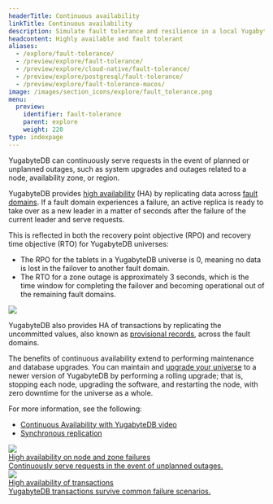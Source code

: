 ```yaml
---
headerTitle: Continuous availability
linkTitle: Continuous availability
description: Simulate fault tolerance and resilience in a local YugabyteDB database universe.
headcontent: Highly available and fault tolerant
aliases:
  - /explore/fault-tolerance/
  - /preview/explore/fault-tolerance/
  - /preview/explore/cloud-native/fault-tolerance/
  - /preview/explore/postgresql/fault-tolerance/
  - /preview/explore/fault-tolerance-macos/
image: /images/section_icons/explore/fault_tolerance.png
menu:
  preview:
    identifier: fault-tolerance
    parent: explore
    weight: 220
type: indexpage
---
```


YugabyteDB can continuously serve requests in the event of planned or unplanned outages, such as system upgrades and outages related to a node, availability zone, or region.

YugabyteDB provides [high availability](../../architecture/core-functions/high-availability/) (HA) by replicating data across [fault domains](../../architecture/docdb-replication/replication/#fault-domains). If a fault domain experiences a failure, an active replica is ready to take over as a new leader in a matter of seconds after the failure of the current leader and serve requests.

This is reflected in both the recovery point objective (RPO) and recovery time objective (RTO) for YugabyteDB universes:

- The RPO for the tablets in a YugabyteDB universe is 0, meaning no data is lost in the failover to another fault domain.
- The RTO for a zone outage is approximately 3 seconds, which is the time window for completing the failover and becoming operational out of the remaining fault domains.

<img src="/images/architecture/replication/rpo-vs-rto-zone-outage.png"/>

YugabyteDB also provides HA of transactions by replicating the uncommitted values, also known as [provisional records](../../architecture/transactions/distributed-txns/#provisional-records), across the fault domains.

The benefits of continuous availability extend to performing maintenance and database upgrades. You can maintain and [upgrade your universe](../../manage/upgrade-deployment/) to a newer version of YugabyteDB by performing a rolling upgrade; that is, stopping each node, upgrading the software, and restarting the node, with zero downtime for the universe as a whole.

For more information, see the following:

- [Continuous Availability with YugabyteDB video](https://www.youtube.com/watch?v=4PpiOMcq-j8)
- [Synchronous replication](../../architecture/docdb-replication/replication/)

<div class="row">
   <div class="col-12 col-md-6 col-lg-12 col-xl-6">
    <a class="section-link icon-offset" href="macos/">
      <div class="head">
        <img class="icon" src="/images/section_icons/explore/zero_downtime.png" aria-hidden="true" />
        <div class="title">High availability on node and zone failures</div>
      </div>
      <div class="body">
        Continuously serve requests in the event of unplanned outages.
      </div>
    </a>
  </div>

  <div class="col-12 col-md-6 col-lg-12 col-xl-6">
    <a class="section-link icon-offset" href="transaction-availability/">
      <div class="head">
        <img class="icon" src="/images/section_icons/architecture/distributed_acid.png" aria-hidden="true" />
        <div class="title">High availability of transactions</div>
      </div>
      <div class="body">
        YugabyteDB transactions survive common failure scenarios.
      </div>
    </a>
  </div>

</div>

